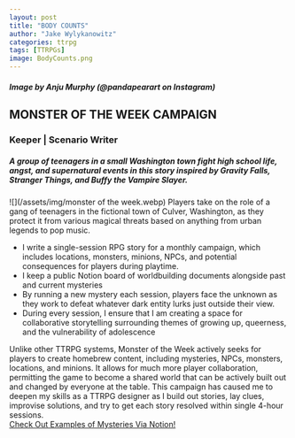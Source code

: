 ```yaml
---
layout: post
title: "BODY COUNTS"
author: "Jake Wylykanowitz"
categories: ttrpg
tags: [TTRPGs]
image: BodyCounts.png
---
```

##### Image by Anju Murphy (@pandapearart on Instagram)
## MONSTER OF THE WEEK CAMPAIGN
### Keeper | Scenario Writer
##### A group of teenagers in a small Washington town fight high school life, angst, and supernatural events in this story inspired by Gravity Falls, Stranger Things, and Buffy the Vampire Slayer.
![](/assets/img/monster of the week.webp)
Players take on the role of a gang of teenagers in the fictional town of Culver, Washington, as they protect it from various magical threats based on anything from urban legends to pop music. 

* I write a single-session RPG story for a monthly campaign, which includes locations, monsters, minions, NPCs, and potential consequences for players during playtime.
* I keep a public Notion board of worldbuilding documents alongside past and current mysteries
* By running a new mystery each session, players face the unknown as they work to defeat whatever dark entity lurks just outside their view.
* During every session, I ensure that I am creating a space for collaborative storytelling surrounding themes of growing up, queerness, and the vulnerability of adolescence

Unlike other TTRPG systems, Monster of the Week actively seeks for players to create homebrew content, including mysteries, NPCs, monsters, locations, and minions. It allows for much more player collaboration, permitting the game to become a shared world that can be actively built out and changed by everyone at the table. This campaign has caused me to deepen my skills as a TTRPG designer as I build out stories, lay clues, improvise solutions, and try to get each story resolved within single 4-hour sessions.<br>
<a href = "https://lively-buckaroo-fa6.notion.site/BODY-COUNTS-f19123071d91449a8d935689dd6f7f76?pvs=4"  target="_blank">Check Out Examples of Mysteries Via Notion!</a>

